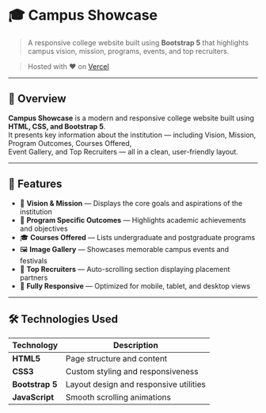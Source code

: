 # 🎓 Campus Showcase

> A responsive college website built using **Bootstrap 5** that highlights campus vision, mission, programs, events, and top recruiters.

> Hosted with ❤️ on [Vercel](https://campus-showcase.vercel.app/)

---

## 🌟 Overview

**Campus Showcase** is a modern and responsive college website built using **HTML, CSS, and Bootstrap 5**.  
It presents key information about the institution — including Vision, Mission, Program Outcomes, Courses Offered,  
Event Gallery, and Top Recruiters — all in a clean, user-friendly layout.

---

## 🏫 Features

- 🎯 **Vision & Mission** — Displays the core goals and aspirations of the institution  
- 📘 **Program Specific Outcomes** — Highlights academic achievements and objectives  
- 🎓 **Courses Offered** — Lists undergraduate and postgraduate programs  
- 🖼️ **Image Gallery** — Showcases memorable campus events and festivals  
- 💼 **Top Recruiters** — Auto-scrolling section displaying placement partners  
- 📱 **Fully Responsive** — Optimized for mobile, tablet, and desktop views  

---

## 🛠️ Technologies Used

| Technology | Description |
|-------------|-------------|
| **HTML5** | Page structure and content |
| **CSS3** | Custom styling and responsiveness |
| **Bootstrap 5** | Layout design and responsive utilities |
| **JavaScript** | Smooth scrolling animations |
